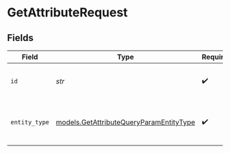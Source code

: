 # GetAttributeRequest


## Fields

| Field                                                                                    | Type                                                                                     | Required                                                                                 | Description                                                                              |
| ---------------------------------------------------------------------------------------- | ---------------------------------------------------------------------------------------- | ---------------------------------------------------------------------------------------- | ---------------------------------------------------------------------------------------- |
| `id`                                                                                     | *str*                                                                                    | :heavy_check_mark:                                                                       | Samsara-provided UUID of the attribute.                                                  |
| `entity_type`                                                                            | [models.GetAttributeQueryParamEntityType](../models/getattributequeryparamentitytype.md) | :heavy_check_mark:                                                                       | Denotes the type of entity, driver or asset.                                             |